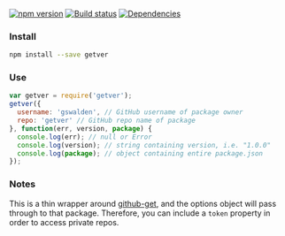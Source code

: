 [![npm version](https://badge.fury.io/js/getver.svg)](https://badge.fury.io/js/getver)
[![Build status](https://travis-ci.org/gswalden/getver.svg?branch=master)](https://travis-ci.org/gswalden/getver)
[![Dependencies](https://david-dm.org/gswalden/getver.svg)](https://david-dm.org/gswalden/getver)

### Install
```sh
npm install --save getver
```

### Use
```js
var getver = require('getver');
getver({
  username: 'gswalden', // GitHub username of package owner
  repo: 'getver' // GitHub repo name of package
}, function(err, version, package) {
  console.log(err); // null or Error
  console.log(version); // string containing version, i.e. "1.0.0"
  console.log(package); // object containing entire package.json
});
```

### Notes
This is a thin wrapper around [github-get](https://www.npmjs.com/package/github-get), and the options object will pass through to that package. Therefore, you can include a `token` property in order to access private repos.
